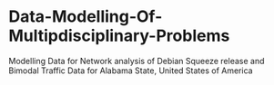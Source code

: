 # Data-Modelling-Of-Multipdisciplinary-Problems
Modelling Data for Network analysis of Debian Squeeze release and Bimodal Traffic Data for Alabama State, United States of America
